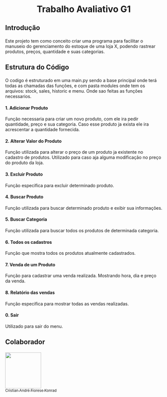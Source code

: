 # <p align="center">Trabalho Avaliativo G1<p>

## <p>Introdução</p>
  <p>Este projeto tem como conceito criar uma programa para facilitar o manuseio do gerenciamento do estoque de uma loja X, podendo rastrear produtos, preços, quantidade e suas categorias.</p>

## <p>Estrutura do Código</p>
 <p>O codigo é estruturado em uma main.py sendo a base principal onde terá todas as chamadas das funções, e com pasta modules onde tem os arquivos: stock, sales, historic e menu. Onde sao feitas as funções necessarios.</p>

#### <p>1. Adicionar Produto</p> 
  <p>Função necessaria para criar um novo produto, com ele ira pedir quantidade, preço e sua categoria. Caso esse produto ja exista ele ira acrescentar a quantidade fornecida.</p>

#### <p>2. Alterar Valor do Produto</p>
  <p>Função utilizada para alterar o preço de um produto ja existente no cadastro de produtos. Utilizado para caso aja alguma modificação no preço do produto da loja.</p>

#### <p>3. Excluir Produto</p>
  <p>Função especifica para excluir determinado produto.</p>

#### <p>4. Buscar Produto</p>
  <p>Função utilizada para buscar determinado produto e exibir sua informações.</p>

#### <p>5. Buscar Categoria</p>
  <p>Função utilizada para buscar todos os produtos de determinada categoria.</p>

#### <p>6. Todos os cadastros</p>
  <p>Função que mostra todos os produtos atualmente cadastrados.</p>

#### <p>7. Venda de um Produto</p>
  <p>Função para cadastrar uma venda realizada. Mostrando hora, dia e preço da venda.</p>

#### <p>8. Relatório das vendas</p>
  <p>Função especifica para mostrar todas as vendas realizadas.</p>

#### <p>0. Sair</p>
  <p>Utilizado para sair do menu.</p>

## <p>Colaborador</p>
 [<img loading="lazy" src="https://avatars.githubusercontent.com/u/126731138?v=4" width=115><br><sub>Cristian André Fiorese Konrad</sub>](https://github.com/Criskonrad05) 
